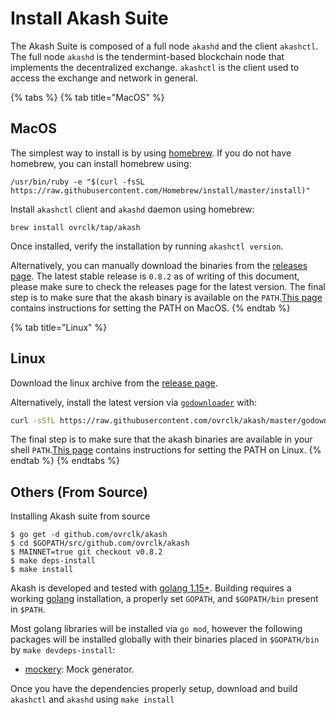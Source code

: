 # Install Akash Suite

The Akash Suite is composed of a full node `akashd` and the client `akashctl`. The full node `akashd` is the tendermint-based blockchain node that implements the decentralized exchange. `akashctl` is the client used to access the exchange and network in general.

{% tabs %}
{% tab title="MacOS" %}
## MacOS

The simplest way to install is by using [homebrew](https://brew.sh). If you do not have homebrew, you can install homebrew using:

```text
/usr/bin/ruby -e "$(curl -fsSL https://raw.githubusercontent.com/Homebrew/install/master/install)"
```

Install `akashctl` client and `akashd` daemon using homebrew:

```text
brew install ovrclk/tap/akash
```

Once installed, verify the installation by running `akashctl version`.

Alternatively, you can manually download the binaries from the [releases page](https://github.com/ovrclk/akash/releases). The latest stable release is `0.8.2` as of writing of this document, please make sure to check the releases page for the latest version. The final step is to make sure that the akash binary is available on the `PATH`.[This page](https://stackoverflow.com/questions/14637979/how-to-permanently-set-path-on-linux-unix) contains instructions for setting the PATH on MacOS.
{% endtab %}

{% tab title="Linux" %}
## Linux

Download the linux archive from the [release page](https://github.com/ovrclk/akash/releases).

Alternatively, install the latest version via [`godownloader`](https://github.com/goreleaser/godownloader) with:

```bash
curl -sSfL https://raw.githubusercontent.com/ovrclk/akash/master/godownloader.sh | sh -s -- v0.8.2
```

The final step is to make sure that the akash binaries are available in your shell `PATH`.[This page](https://stackoverflow.com/questions/14637979/how-to-permanently-set-path-on-linux-unix) contains instructions for setting the PATH on Linux.
{% endtab %}
{% endtabs %}

## Others \(From Source\)

Installing Akash suite from source

```text
$ go get -d github.com/ovrclk/akash
$ cd $GOPATH/src/github.com/ovrclk/akash
$ MAINNET=true git checkout v0.8.2
$ make deps-install
$ make install
```

Akash is developed and tested with [golang 1.15+](https://golang.org/). Building requires a working [golang](https://golang.org/) installation, a properly set `GOPATH`, and `$GOPATH/bin` present in `$PATH`.

Most golang libraries will be installed via `go mod`, however the following packages will be installed globally with their binaries placed in `$GOPATH/bin` by `make devdeps-install`:

* [mockery](https://github.com/vektra/mockery): Mock generator.

Once you have the dependencies properly setup, download and build `akashctl` and `akashd` using `make install`

